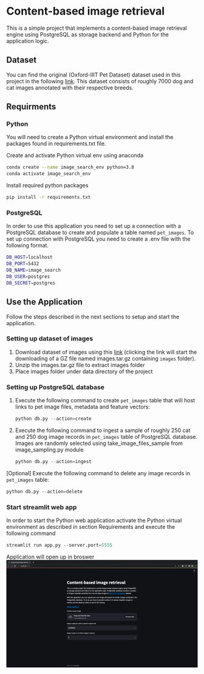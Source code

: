 # Content-based image retrieval
This is a simple project that implements a content-based image retrieval engine using PostgreSQL as storage backend and Python for the application logic.

## Dataset
You can find the original (Oxford-IIIT Pet Dataset) dataset used in this project in the following [link](https://www.robots.ox.ac.uk/~vgg/data/pets/). This dataset consists of roughly 7000 dog and cat images annotated with their respective breeds.

## Requirments
### Python 
You will need to create a Python virtual environment and install the packages found in requirements.txt file.

Create and activate Python virtual env using anaconda
```sh
conda create --name image_search_env python=3.8
conda activate image_search_env
```

Install required python packages
```sh
pip install -r requirements.txt
```

### PostgreSQL
In order to use this application you need to set up a connection with a PostgreSQL database to create and populate a table named `pet_images`.
To set up connection with PostgreSQL you need to create a .env file with the following format.

```sh
DB_HOST=localhost
DB_PORT=5432
DB_NAME=image_search
DB_USER=postgres
DB_SECRET=postgres
```

## Use the Application
Follow the steps described in the next sections to setup and start the application.
### Setting up dataset of images
1. Download dataset of images using this [link](https://www.robots.ox.ac.uk/~vgg/data/pets/data/images.tar.gz) (clicking the link will start the downloading of a GZ file named images.tar.gz containing `images` folder).
2. Unzip the images.tar.gz file to extract images folder
3. Place images folder under data directory of the project

### Setting up PostgreSQL database

1. Execute the following command to create `pet_images` table that will host links to pet image files, metadata and feature vectors:
    ```python
    python db.py --action=create
    ```
2. Execute the following command to ingest a sample of roughly 250 cat and 250 dog image records in `pet_images` table of PostgreSQL database. Images are randomly selected using take_image_files_sample from image_sampling.py module
    ```python
    python db.py --action=ingest
    ```
    
[Optional] Execute the following command to delete any image records in `pet_images` table:
```python
python db.py --action=delete
```

### Start streamlit web app
In order to start the Python web application activate the Python virtual environment as described in section Requirements and execute the following command 
```python
streamlit run app.py --server.port=5555
```

Application will open up in broswer
![app_preview_image](/assets/app_preview.png)